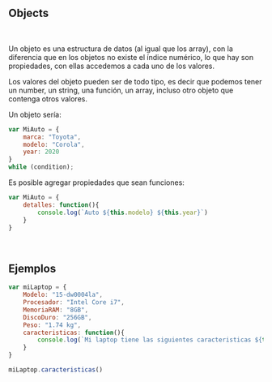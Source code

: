 ## Objects
<br>

Un objeto es una estructura de datos (al igual que los array), con la diferencia que en los objetos no existe el índice numérico, lo que hay son propiedades, con ellas accedemos a cada uno de los valores.

Los valores del objeto pueden ser de todo tipo, es decir que podemos tener un number, un string, una función, un array, incluso otro objeto que contenga otros valores.

Un objeto sería:
```jsx
var MiAuto = {
	marca: "Toyota",
	modelo: "Corola",
	year: 2020
}
while (condition);
```

Es posible agregar propiedades que sean funciones:
```jsx
var MiAuto = {
	detalles: function(){
		console.log(`Auto ${this.modelo} ${this.year}`)
	}
}
```

<br>

 ## Ejemplos
 
```jsx
var miLaptop = {
    Modelo: "15-dw0004la",
    Procesador: "Intel Core i7",
    MemoriaRAM: "8GB",
    DiscoDuro: "256GB",
    Peso: "1.74 kg",
    caracteristicas: function(){
        console.log(`Mi laptop tiene las siguientes caracteristicas ${this.Modelo} ${this.Procesador} ${this.MemoriaRAM} ${this.DiscoDuro} ${this.Peso}`)
    }
}

miLaptop.caracteristicas()
```